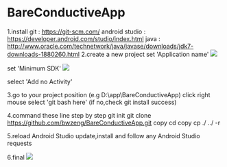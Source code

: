 # BareConductiveApp

1.install
  git : https://git-scm.com/
  android studio : https://developer.android.com/studio/index.html
  java : http://www.oracle.com/technetwork/java/javase/downloads/jdk7-downloads-1880260.html
2.create a new project
  set 'Application name'
  <img src=http://i.imgur.com/UrgqqW1.png> </img>

  set 'Minimum SDK'
  <img src=http://i.imgur.com/Vh25p0L.png></img>

  select 'Add no Activity'

3.go to your project position (e.g D:\app\BareConductiveApp)
click right mouse
select 'git bash here'  (if no,check git install success)

4.command these line step by step
git init
git clone https://github.com/bwzeng/BareConductiveApp.git copy
cd copy
cp ./ ../ -r

5.reload Android Studio
update,install and follow any Android Studio requests

6.final
<img src=http://i.imgur.com/5VZs5jl.png>  </img>

